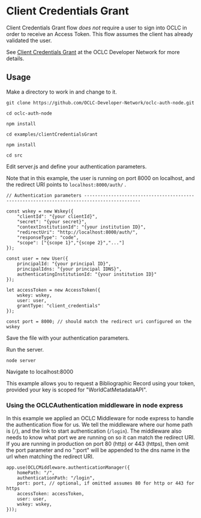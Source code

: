 # Client Credentials Grant

Client Credentials Grant flow *does not* require a user to sign into OCLC in order to receive an Access Token. This flow assumes the client has already validated the user.

See [Client Credentials Grant](https://www.oclc.org/developer/develop/authentication/access-tokens/client-credentials-grant.en.html) at the OCLC Developer Network for more details.

## Usage

Make a directory to work in and change to it.

```
git clone https://github.com/OCLC-Developer-Network/oclc-auth-node.git

cd oclc-auth-node

npm install

cd examples/clientCredentialsGrant

npm install

cd src
```
Edit server.js and define your authentication parameters.

Note that in this example, the user is running on port 8000 on localhost, and the redirect URI points to ```localhost:8000/auth/``` .
```
// Authentication parameters -------------------------------------------------------------------------------------------

const wskey = new Wskey({
    "clientId": "{your clientId}",
    "secret": "{your secret}",
    "contextInstitutionId": "{your institution ID}",
    "redirectUri": "http://localhost:8000/auth/",
    "responseType": "code",
    "scope": ["{scope 1}","{scope 2}","..."]
});

const user = new User({
    principalId: "{your principal ID}",
    principalIdns: "{your principal IDNS}",
    authenticatingInstitutionId: "{your institution ID}"
});

let accessToken = new AccessToken({
    wskey: wskey,
    user: user,
    grantType: "client_credentials"
});

const port = 8000; // should match the redirect uri configured on the wskey
```
Save the file with your authentication parameters.

Run the server.
```
node server
```
Navigate to localhost:8000

This example allows you to request a Bibliographic Record using your token, provided your key is scoped for "WorldCatMetadataAPI".

### Using the OCLCAuthentication middleware in node express

In this example we applied an OCLC Middleware for node express to handle the authentication flow for us. We tell the middleware where our home path is (```/```), and the link to start authentication (```/login```). The middleware also needs to know what port we are running on so it can match the redirect URI. If you are running in production on port 80 (http) or 443 (https), then omit the port parameter and no ":port" will be appended to the dns name in the url when matching the redirect URI.

```
app.use(OCLCMiddleware.authenticationManager({
    homePath: "/",
    authenticationPath: "/login",
    port: port, // optional, if omitted assumes 80 for http or 443 for https
    accessToken: accessToken,
    user: user,
    wskey: wskey,
}));
```

